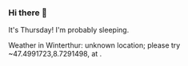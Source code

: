 ### Hi there :wave:

It's Thursday! I'm probably sleeping.

Weather in Winterthur: unknown location; please try ~47.4991723,8.7291498, at .
